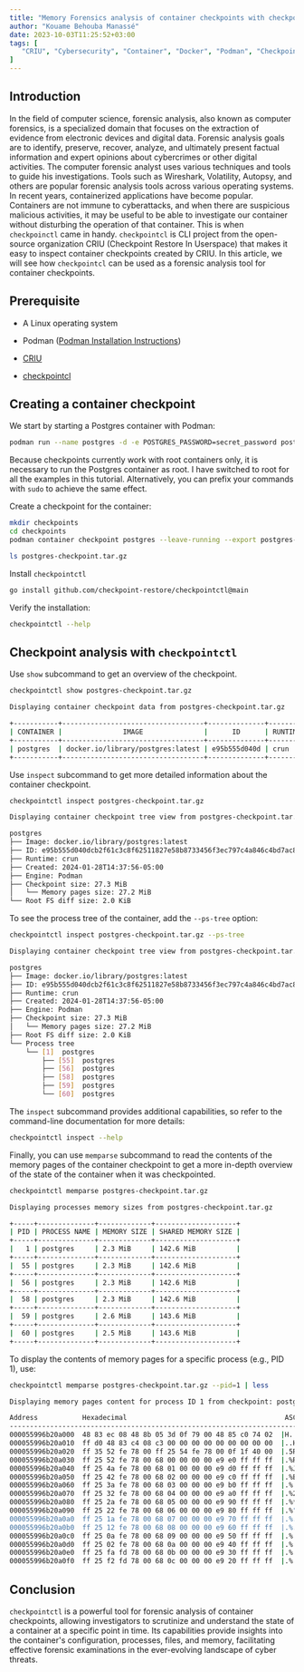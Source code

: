 ```yaml
---
title: "Memory Forensics analysis of container checkpoints with checkpointctl"
author: "Kouame Behouba Manassé"
date: 2023-10-03T11:25:52+03:00
tags: [
   "CRIU", "Cybersecurity", "Container", "Docker", "Podman", "Checkpoint/Restore", "Golang", "Linux",
]
---
```



## Introduction

In the field of computer science, forensic analysis, also known as computer forensics, is a specialized domain that focuses on the extraction of evidence from electronic devices and digital data. Forensic analysis goals are to identify, preserve, recover, analyze, and ultimately present factual information and expert opinions about cybercrimes or other digital activities. The computer forensic analyst uses various techniques and tools to guide his investigations. Tools such as Wireshark, Volatility, Autopsy, and others are popular forensic analysis tools across various operating systems. In recent years, containerized applications have become popular. Containers are not immune to cyberattacks, and when there are suspicious malicious activities, it may be useful to be able to investigate our container without disturbing the operation of that container. This is when `checkpoinctl` came in handy. `checkpointcl` is CLI project from the open-source organization CRIU (Checkpoint Restore In Userspace) that makes it easy to inspect container checkpoints created by CRIU. In this article, we will see how `checkpointcl` can be used as a forensic analysis tool for container checkpoints.

## Prerequisite

* A Linux operating system
    
* Podman ([Podman Installation Instructions](https://podman.io/docs/installation))
    
* [CRIU](https://criu.org/Installation)
    
* [checkpointcl](https://github.com/checkpoint-restore/checkpointctl)
    

## Creating a container checkpoint

We start by starting a Postgres container with Podman:

```bash
podman run --name postgres -d -e POSTGRES_PASSWORD=secret_password postgres
```

Because checkpoints currently work with root containers only, it is necessary to run the Postgres container as root. I have switched to root for all the examples in this tutorial. Alternatively, you can prefix your commands with `sudo` to achieve the same effect.

Create a checkpoint for the container:

```bash
mkdir checkpoints
cd checkpoints
podman container checkpoint postgres --leave-running --export postgres-checkpoint.tar.gz
```

```bash
ls postgres-checkpoint.tar.gz
```

Install `checkpointctl`

```bash
go install github.com/checkpoint-restore/checkpointctl@main
```

Verify the installation:

```bash
checkpointctl --help
```

## Checkpoint analysis with `checkpointctl`

Use `show` subcommand to get an overview of the checkpoint.

```bash
checkpointctl show postgres-checkpoint.tar.gz

Displaying container checkpoint data from postgres-checkpoint.tar.gz

+-----------+-----------------------------------+--------------+---------+---------------------------+--------+------------+-------------------+
| CONTAINER |               IMAGE               |      ID      | RUNTIME |          CREATED          | ENGINE | CHKPT SIZE | ROOT FS DIFF SIZE |
+-----------+-----------------------------------+--------------+---------+---------------------------+--------+------------+-------------------+
| postgres  | docker.io/library/postgres:latest | e95b555d040d | crun    | 2024-01-28T14:37:56-05:00 | Podman | 27.3 MiB   | 2.0 KiB           |
+-----------+-----------------------------------+--------------+---------+---------------------------+--------+------------+-------------------+
```

Use `inspect` subcommand to get more detailed information about the container checkpoint.

```bash
checkpointctl inspect postgres-checkpoint.tar.gz

Displaying container checkpoint tree view from postgres-checkpoint.tar.gz

postgres
├── Image: docker.io/library/postgres:latest
├── ID: e95b555d040dcb2f61c3c8f62511827e58b8733456f3ec797c4a846c4bd7ac8c
├── Runtime: crun
├── Created: 2024-01-28T14:37:56-05:00
├── Engine: Podman
├── Checkpoint size: 27.3 MiB
│   └── Memory pages size: 27.2 MiB
└── Root FS diff size: 2.0 KiB
```

To see the process tree of the container, add the `--ps-tree` option:

```bash
checkpointctl inspect postgres-checkpoint.tar.gz --ps-tree

Displaying container checkpoint tree view from postgres-checkpoint.tar.gz

postgres
├── Image: docker.io/library/postgres:latest
├── ID: e95b555d040dcb2f61c3c8f62511827e58b8733456f3ec797c4a846c4bd7ac8c
├── Runtime: crun
├── Created: 2024-01-28T14:37:56-05:00
├── Engine: Podman
├── Checkpoint size: 27.3 MiB
│   └── Memory pages size: 27.2 MiB
├── Root FS diff size: 2.0 KiB
└── Process tree
    └── [1]  postgres
        ├── [55]  postgres
        ├── [56]  postgres
        ├── [58]  postgres
        ├── [59]  postgres
        └── [60]  postgres
```

The `inspect` subcommand provides additional capabilities, so refer to the command-line documentation for more details:

```bash
checkpointctl inspect --help
```

Finally, you can use `memparse` subcommand to read the contents of the memory pages of the container checkpoint to get a more in-depth overview of the state of the container when it was checkpointed.

```bash
checkpointctl memparse postgres-checkpoint.tar.gz

Displaying processes memory sizes from postgres-checkpoint.tar.gz

+-----+--------------+-------------+--------------------+
| PID | PROCESS NAME | MEMORY SIZE | SHARED MEMORY SIZE |
+-----+--------------+-------------+--------------------+
|   1 | postgres     | 2.3 MiB     | 142.6 MiB          |
+-----+--------------+-------------+--------------------+
|  55 | postgres     | 2.3 MiB     | 142.6 MiB          |
+-----+--------------+-------------+--------------------+
|  56 | postgres     | 2.3 MiB     | 142.6 MiB          |
+-----+--------------+-------------+--------------------+
|  58 | postgres     | 2.3 MiB     | 142.6 MiB          |
+-----+--------------+-------------+--------------------+
|  59 | postgres     | 2.6 MiB     | 143.6 MiB          |
+-----+--------------+-------------+--------------------+
|  60 | postgres     | 2.5 MiB     | 143.6 MiB          |
+-----+--------------+-------------+--------------------+
```

To display the contents of memory pages for a specific process (e.g., PID 1), use:

```bash
checkpointctl memparse postgres-checkpoint.tar.gz --pid=1 | less

Displaying memory pages content for process ID 1 from checkpoint: postgres-checkpoint.tar.gz

Address           Hexadecimal                                       ASCII            
-------------------------------------------------------------------------------------
000055996b20a000  48 83 ec 08 48 8b 05 3d 0f 79 00 48 85 c0 74 02  |H...H..=.y.H..t.|
000055996b20a010  ff d0 48 83 c4 08 c3 00 00 00 00 00 00 00 00 00  |..H.............|
000055996b20a020  ff 35 52 fe 78 00 ff 25 54 fe 78 00 0f 1f 40 00  |.5R.x..%T.x...@.|
000055996b20a030  ff 25 52 fe 78 00 68 00 00 00 00 e9 e0 ff ff ff  |.%R.x.h.........|
000055996b20a040  ff 25 4a fe 78 00 68 01 00 00 00 e9 d0 ff ff ff  |.%J.x.h.........|
000055996b20a050  ff 25 42 fe 78 00 68 02 00 00 00 e9 c0 ff ff ff  |.%B.x.h.........|
000055996b20a060  ff 25 3a fe 78 00 68 03 00 00 00 e9 b0 ff ff ff  |.%:.x.h.........|
000055996b20a070  ff 25 32 fe 78 00 68 04 00 00 00 e9 a0 ff ff ff  |.%2.x.h.........|
000055996b20a080  ff 25 2a fe 78 00 68 05 00 00 00 e9 90 ff ff ff  |.%*.x.h.........|
000055996b20a090  ff 25 22 fe 78 00 68 06 00 00 00 e9 80 ff ff ff  |.%".x.h.........|
000055996b20a0a0  ff 25 1a fe 78 00 68 07 00 00 00 e9 70 ff ff ff  |.%..x.h.....p...|
000055996b20a0b0  ff 25 12 fe 78 00 68 08 00 00 00 e9 60 ff ff ff  |.%..x.h.....`...|
000055996b20a0c0  ff 25 0a fe 78 00 68 09 00 00 00 e9 50 ff ff ff  |.%..x.h.....P...|
000055996b20a0d0  ff 25 02 fe 78 00 68 0a 00 00 00 e9 40 ff ff ff  |.%..x.h.....@...|
000055996b20a0e0  ff 25 fa fd 78 00 68 0b 00 00 00 e9 30 ff ff ff  |.%..x.h.....0...|
000055996b20a0f0  ff 25 f2 fd 78 00 68 0c 00 00 00 e9 20 ff ff ff  |.%..x.h..... ...|
```

## Conclusion

`checkpointctl` is a powerful tool for forensic analysis of container checkpoints, allowing investigators to scrutinize and understand the state of a container at a specific point in time. Its capabilities provide insights into the container's configuration, processes, files, and memory, facilitating effective forensic examinations in the ever-evolving landscape of cyber threats.